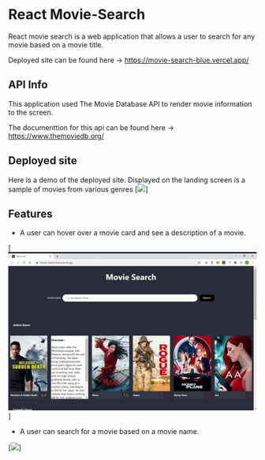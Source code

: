 # React Movie-Search

React movie search is a web application that allows a user to search for any movie based on a movie title. 

Deployed site can be found here -> https://movie-search-blue.vercel.app/


## API Info

This application used The Movie Database API to render movie information to the screen.

The documenttion for this api can be found here -> https://www.themoviedb.org/


## Deployed site

Here is a demo of the deployed site. Displayed on the landing screen is a sample of movies from various genres
[<img src="movie-app\src\vids\ezgif.com-gif-maker.gif" width = "600" />]


## Features

 - A user can hover over a movie card and see a description of a movie.

[<img src="movie-app\src\vids\ezgif.com-gif-maker (1).gif" width = "600" />]



- A user can search for a movie based on a movie name.

[<img src="movie-app\src\vids\ezgif.com-gif-maker (2).gif" width = "600" />]












